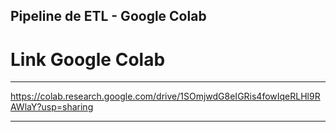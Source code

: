 ## Pipeline de ETL - Google Colab

# Link Google Colab
********
https://colab.research.google.com/drive/1SOmjwdG8eIGRis4fowIqeRLHl9RAWlaY?usp=sharing
********
